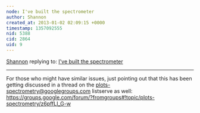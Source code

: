 ```yaml
---
node: I've built the spectrometer
author: Shannon
created_at: 2013-01-02 02:09:15 +0000
timestamp: 1357092555
nid: 5388
cid: 2864
uid: 9
---
```




[Shannon](../profile/Shannon) replying to: [I've built the spectrometer](../notes/marthav/12-31-2012/ive-built-spectrometer)

----
For those who might have similar issues, just pointing out that this has been getting discussed in a thread on the plots-spectrometry@googlegroups.com listserve as well: https://groups.google.com/forum/?fromgroups#!topic/plots-spectrometry/z6pffLI_G-w